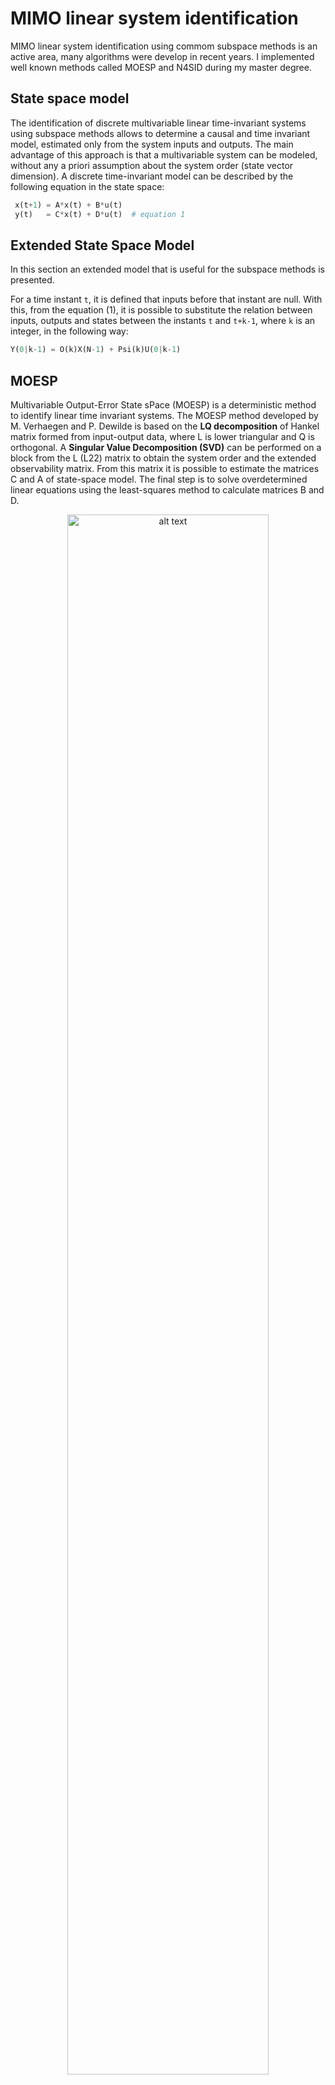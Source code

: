 # MIMO linear system identification

MIMO linear system identification using commom subspace methods is an active area, many algorithms were develop in recent years. I implemented well known methods called MOESP and N4SID during my master degree.

## State space model

The identification of discrete multivariable linear time-invariant systems using subspace methods allows to determine a causal and time invariant model, estimated only from the system inputs and outputs. The main advantage of this approach is that a multivariable system can be modeled, without any a priori assumption about the system order (state vector dimension). A discrete time-invariant model can be described by the following equation in the state space:

```python
 x(t+1) = A*x(t) + B*u(t)
 y(t)   = C*x(t) + D*u(t)  # equation 1
 ```

## Extended State Space Model

In this section an extended model that is useful for the subspace methods is presented.

For a time instant `t`, it is defined that inputs before that instant are null. With this, from the equation (1), it is possible to substitute the relation between inputs, outputs and states between the instants `t` and `t+k-1`, where `k` is an integer, in the following way:

```python
Y(0|k-1) = O(k)X(N-1) + Psi(k)U(0|k-1)

```

## MOESP

 Multivariable Output-Error State sPace (MOESP) is a deterministic method to identify linear time invariant systems. The MOESP method developed by M. Verhaegen and P. Dewilde is based on the **LQ decomposition** of Hankel matrix formed from input-output data, where L is lower triangular and Q is orthogonal. A **Singular Value Decomposition (SVD)** can be performed on a block from the L (L22) matrix to obtain the system order and the extended observability matrix. From this matrix it is possible to estimate the matrices C and A of state-space model. The final step is to solve overdetermined linear equations using the least-squares method to calculate matrices B and D.


 <p align="center">
 <img src="https://github.com/Alro10/MOESP-and-N4SID/blob/master/moesp_output.jpg" alt="alt text" width="80%" height="80%">
 </p>

 ## N4SID:

 Numerical Algorithms for Subspace State Space System Identification (N4SID) developed by P. Van Overschee and B. De Moor. The method stars with the oblique projection of the future outputs to past inputs and outputs into the future inputs direction. The second step is to apply the **LQ decomposition** and then the state vector can be computed by the **SVD**. Finally, it is possible to compute the matrices A, B, C and D of state-space model by using the least-squares method.

 <p align="center">
 <img src="https://github.com/Alro10/MOESP-and-N4SID/blob/master/n4sid_output.jpg" alt="alt text" width="80%" height="80%">
 </p>

## Testing
This is the available benchmark (MIMO dynamic system):

Second order system, matrix A is 4x4, B is 4x3, C is 2x4 and D is 2x4.

`system.m`: This generate the data, white noise as input.

`moespar.m`: MOESP function.

`n4sidkatamodar.m`: N4SID function.

`SETUPFUNCTIONS2.m`: run this file for see everything.

If you have questions or problems, please open an issue or, even better, fix the problem yourself and submit a pull request!

## Citing

If you use `MOESP-and-N4SID` in your research, you can cite it as follows:

```bibtex
@misc{robles2017subspace,
    author = {Alexander Robles},
    title = {MOESP-and-N4SID},
    year = {2017},
    publisher = {GitHub},
    journal = {GitHub repository},
    howpublished = {\url{https://github.com/Alro10/MOESP-and-N4SID}},
}
```
